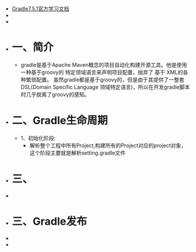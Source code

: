- [Gradle7.5.1官方学习文档](https://docs.gradle.org/current/userguide/dependency_management.html)
-
-
- # 一、简介
	- gradle是基于Apache Maven概念的项目自动化构建开源工具。他是使用一种基于groovy的 特定领域语言来声明项目配置，抛弃了 基于 XML的各种繁琐配置。
	  虽然gradle都是基于groovy的，但是由于其提供了一整套DSL(Domain Specific Language 领域特定语言)，所以在开发gradle脚本时几乎脱离了groovy的感知。
- # 二、Gradle生命周期
	- 1、初始化阶段:
		- 解析整个工程中所有Project,构建所有的Project对应的project对象，这个阶段主要就是解析setting.gradle文件
- # 三、
-
- # 三、Gradle发布
-
-